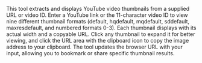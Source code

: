 This tool extracts and displays YouTube video thumbnails from a supplied URL or video ID. Enter a YouTube link or the 11-character video ID to view nine different thumbnail formats (default, hqdefault, mqdefault, sddefault, maxresdefault, and numbered formats 0-3). Each thumbnail displays with its actual width and a copyable URL. Click any thumbnail to expand it for better viewing, and click the URL area with the clipboard icon to copy the image address to your clipboard. The tool updates the browser URL with your input, allowing you to bookmark or share specific thumbnail results.

<!-- Generated from commit: 8d67d6ca349fdb27f0287cfd388b9a5485cd88b5 -->